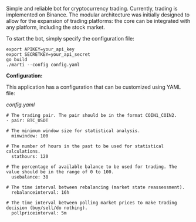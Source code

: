 
Simple and reliable bot for cryptocurrency trading. Currently, trading is implemented on Binance. The modular architecture was initially designed to allow for the expansion of trading platforms: the core can be integrated with any platform, including the stock market.

To start the bot, simply specify the configuration file:
```
export APIKEY=your_api_key
export SECRETKEY=your_api_secret
go build
./marti --config config.yaml
```

**Configuration:**

This application has a configuration that can be customized using YAML file:

_config.yaml_
```
# The trading pair. The pair should be in the format COIN1_COIN2.
- pair: BTC_USDT

# The minimum window size for statistical analysis.
  minwindow: 100
  
# The number of hours in the past to be used for statistical calculations.
  stathours: 120
  
# The percentage of available balance to be used for trading. The value should be in the range of 0 to 100.
  usebalance: 38
  
# The time interval between rebalancing (market state reassessment).
  rebalanceinterval: 16h
  
# The time interval between polling market prices to make trading decision (buy/sell/do nothing).
  pollpriceinterval: 5m
```